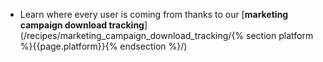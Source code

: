 * Learn where every user is coming from thanks to our [**marketing campaign download tracking**](/recipes/marketing_campaign_download_tracking/{% section platform %}{{page.platform}}{% endsection %}/)
